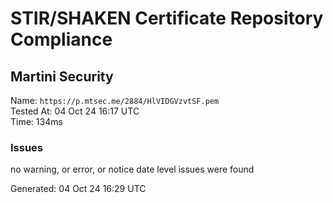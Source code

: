 # STIR/SHAKEN Certificate Repository Compliance

## Martini Security

Name: `https://p.mtsec.me/2884/HlVIDGVzvtSF.pem`\
Tested At: 04 Oct 24 16:17 UTC\
Time: 134ms

### Issues

no warning, or error, or notice date level issues were found

Generated: 04 Oct 24 16:29 UTC